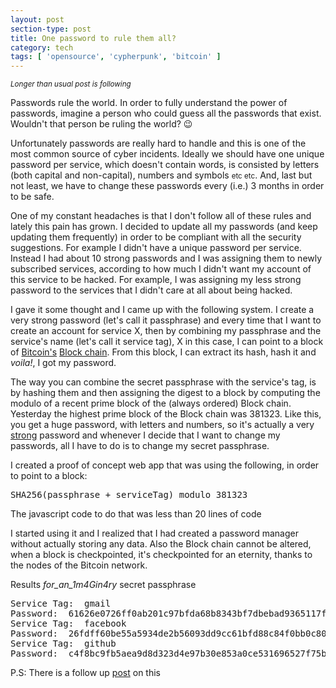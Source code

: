 ```yaml
---
layout: post
section-type: post
title: One password to rule them all?
category: tech
tags: [ 'opensource', 'cypherpunk', 'bitcoin' ]
---
```

<small>*Longer than usual post is following*</small>

Passwords rule the world. In order to fully understand the power of passwords, imagine
a person who could guess all the passwords that exist. Wouldn't that person be ruling the world? 😉

Unfortunately passwords are really hard to handle and this is one of the most common
source of cyber incidents. Ideally we should have one unique password per service,
which doesn't contain words, is consisted by letters (both capital and non-capital), numbers and symbols <small>etc etc</small>. And, last but not least, we have to change these passwords every (i.e.) 3 months in order to be safe.

One of my constant headaches is that I don't follow all of these rules and lately this pain
has grown. I decided to update all my passwords (and keep updating them frequently) in order to be compliant with all the security suggestions.
For example I didn't have a unique password per service. Instead I had about 10 strong
passwords and I was assigning them to newly subscribed services, according to how
much I didn't want my account of this service to be hacked. For example, I was assigning my
less strong password to the services that I didn't care at all about being hacked.

I gave it some thought and I came up with the following system. I create a very strong password (let's call it passphrase) and every time that I want to create an account for service X, then by combining my passphrase and the service's name (let's call it service tag), X in this case, I can point to a block of <a href="https://en.wikipedia.org/wiki/Bitcoin" target="blank">Bitcoin's</a> <a href="https://en.wikipedia.org/wiki/Block_chain_(database)" target="blank">Block chain</a>. From this block, I can extract its hash,
 hash it and *voila!*, I got my password.

The way you can combine the secret passphrase with the service's tag, is by hashing
them and then assigning the digest to a block by computing the modulo of a recent
prime block of the (always ordered) Block chain. Yesterday the highest prime block of the Block chain was 381323.
Like this, you get a huge password, with letters and numbers,
so it's actually a very <a href="https://xkcd.com/936/" target="blank">strong</a> password and whenever I decide that I want to change my passwords, all I have to do is to change my secret passphrase.

I created a proof of concept web app that was using the following, in order to point to a block:

<pre style="text-align: left">
SHA256(passphrase + serviceTag) modulo 381323
</pre>

The javascript code to do that was less than 20 lines of code

<script src="https://gist.github.com/PanosSakkos/363e2fbc98e0fd4eafd3.js"></script>

I started using it and I realized that I had created a password manager without actually storing any data.
Also the Block chain cannot be altered, when a block is checkpointed, it's checkpointed for an eternity, thanks to the nodes of the Bitcoin network.

Results *for_an_1m4Gin4ry* secret passphrase

<pre style="text-align: left">
Service Tag:  gmail
Password:  61626e0726ff0ab201c97bfda68b8343bf7dbebad9365117f6da73c56b8b6241
Service Tag:  facebook
Password:  26fdff60be55a5934de2b56093dd9cc61bfd88c84f0bb0c80df5413f9a6c360b
Service Tag:  github
Password:  c4f8bc9fb5aea9d8d323d4e97b30e853a0ce531696527f75be72a7de66be4c9f
</pre>

P.S: There is a follow up [post](https://panossakkos.github.io/tech/2015/11/09/one-passwords-pt-2.html) on this
